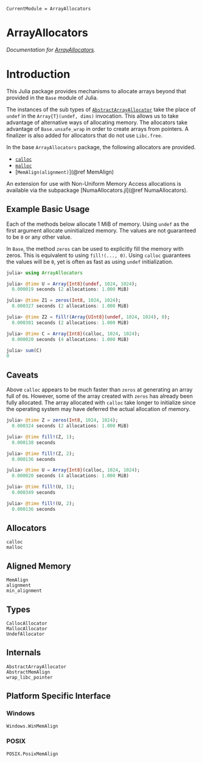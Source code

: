 ```@meta
CurrentModule = ArrayAllocators
```

# ArrayAllocators

*Documentation for [ArrayAllocators](https://github.com/mkitti/ArrayAllocators.jl).*

# Introduction

This Julia package provides mechanisms to allocate arrays beyond that provided in the `Base` module of Julia.

The instances of the sub types of [`AbstractArrayAllocator`](@ref) take the place of `undef` in the `Array{T}(undef, dims)` invocation.
This allows us to take advantage of alternative ways of allocating memory. The allocators take advantage of `Base.unsafe_wrap`
in order to create arrays from pointers. A finalizer is also added for allocators that do not use `Libc.free`.

In the base `ArrayAllocators` package, the following allocators are provided.
* [`calloc`](@ref)
* [`malloc`](@ref)
* [`MemAlign(alignment)`](@ref MemAlign)

An extension for use with Non-Uniform Memory Access allocations is available via the subpackage [NumaAllocators.jl](@ref NumaAllocators).

## Example Basic Usage

Each of the methods below allocate 1 MiB of memory. Using `undef` as the first argument allocate uninitialized memory. The values are not guaranteed to be `0` or any other value.

In `Base`, the method `zeros` can be used to explicitly fill the memory with zeros. This is equivalent to using `fill!(..., 0)`. Using `calloc` guarantees the values will be `0`, yet is often as fast as using
`undef` initialization.

```julia
julia> using ArrayAllocators

julia> @time U = Array{Int8}(undef, 1024, 1024);
  0.000019 seconds (2 allocations: 1.000 MiB)

julia> @time Z1 = zeros(Int8, 1024, 1024);
  0.000327 seconds (2 allocations: 1.000 MiB)

julia> @time Z2 = fill!(Array{UInt8}(undef, 1024, 1024), 0);
  0.000301 seconds (2 allocations: 1.000 MiB)

julia> @time C = Array{Int8}(calloc, 1024, 1024);
  0.000020 seconds (4 allocations: 1.000 MiB)

julia> sum(C)
0
```

## Caveats

Above `calloc` appears to be much faster than `zeros` at generating an array full of `0`s. However, some
of the array created with `zeros` has already been fully allocated. The array allocated with `calloc` take
longer to initialize since the operating system may have deferred the actual allocation of memory.

```julia
julia> @time Z = zeros(Int8, 1024, 1024);
  0.000324 seconds (2 allocations: 1.000 MiB)

julia> @time fill!(Z, 1);
  0.000138 seconds

julia> @time fill!(Z, 2);
  0.000136 seconds

julia> @time U = Array{Int8}(calloc, 1024, 1024);
  0.000020 seconds (4 allocations: 1.000 MiB)

julia> @time fill!(U, 1);
  0.000349 seconds

julia> @time fill!(U, 2);
  0.000136 seconds
```

## Allocators

```@docs
calloc
malloc
```

## Aligned Memory

```@docs
MemAlign
alignment
min_alignment
```

## Types

```@docs
CallocAllocator
MallocAllocator
UndefAllocator
```

## Internals

```@docs
AbstractArrayAllocator
AbstractMemAlign
wrap_libc_pointer
```

## Platform Specific Interface

### Windows

```@docs
Windows.WinMemAlign
```

### POSIX

```@docs
POSIX.PosixMemAlign
```
